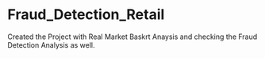 # Fraud_Detection_Retail

Created the Project with Real Market Baskrt Anaysis and checking the Fraud Detection Analysis as well.
